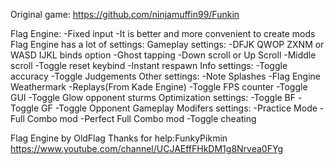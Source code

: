Original game: https://github.com/ninjamuffin99/Funkin

Flag Engine:
    -Fixed input
    -It is better and more convenient to create mods
Flag Engine has a lot of settings:
Gameplay settings:
    -DFJK QWOP ZXNM or WASD IJKL binds option
    -Ghost tapping
    -Down scroll or Up Scroll
    -Middle scroll
    -Toggle reset keybind
    -Instant respawn
Info settings:
    -Toggle accuracy
    -Toggle Judgements
Other settings:
    -Note Splashes
    -Flag Engine Weathermark
    -Replays(From Kade Engine)
    -Toggle FPS counter
    -Toggle GUI
    -Toggle Glow opponent sturms
Optimization settings:
    -Toggle BF
    -Toggle GF
    -Toggle Opponent
Gameplay Modifers settings:
    -Practice Mode
    -Full Combo mod
    -Perfect Full Combo mod
    -Toggle cheating

Flag Engine by OldFlag
Thanks for help:FunkyPikmin https://www.youtube.com/channel/UCJAEffFHkDM1g8Nrvea0FYg